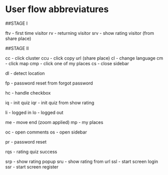 # User flow abbreviatures

##STAGE I

ftv - first time visitor
rv - returning visitor
srv - show rating visitor (from share place)

##STAGE II

cc - click cluster
ccu - click copy url (share place)
cl - change language
cm - click map
cmp - click one of my places
cs - close sidebar

dl - detect location

fp - password reset from forgot password

hc - handle checkbox

iq - init quiz
iqr - init quiz from show rating

li - logged in
lo - logged out

me - move end (zoom applied)
mp - my places

oc - open comments
os - open sidebar

pr - password reset

rqs - rating quiz success

srp - show rating popup
sru - show rating from url
ssl - start screen login
ssr - start screen register
